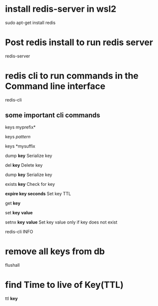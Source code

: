 # install redis-server in wsl2
sudo apt-get install redis


# Post redis install to run redis server
redis-server

# redis cli to run commands in the Command line interface
redis-cli 

## some important cli commands

keys myprefix*

keys *pattern*

keys *mysuffix



dump **key** Serialize key

del **key** Delete key

dump **key** Serialize key

exists **key** Check for key

**expire key seconds** Set key TTL

get **key**

set **key** **value**

setnx **key** **value** Set key value only if key does not exist

redis-cli INFO

# remove all keys from db
flushall 

# find Time to live of Key(TTL)
ttl **key**